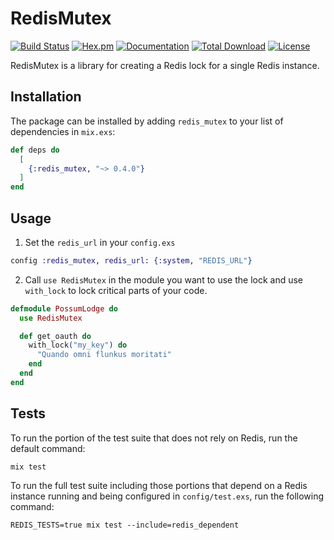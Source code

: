 # RedisMutex

[![Build Status](https://github.com/podium/redis_mutex/actions/workflows/ci.yml/badge.svg)](https://github.com/podium/redis_mutex/actions/workflows/ci.yml) [![Hex.pm](https://img.shields.io/hexpm/v/redis_mutex.svg)](https://hex.pm/packages/redis_mutex) [![Documentation](https://img.shields.io/badge/documentation-gray)](https://hexdocs.pm/redis_mutex)
[![Total Download](https://img.shields.io/hexpm/dt/redis_mutex.svg)](https://hex.pm/packages/redis_mutex)
[![License](https://img.shields.io/hexpm/l/redis_mutex.svg)](https://github.com/podium/redis_mutex/blob/master/LICENSE.md)

RedisMutex is a library for creating a Redis lock for a single Redis instance.

## Installation

The package can be installed by adding `redis_mutex`
to your list of dependencies in `mix.exs`:

```elixir
def deps do
  [
    {:redis_mutex, "~> 0.4.0"}
  ]
end
```


## Usage

1. Set the `redis_url` in your `config.exs`

```elixir
config :redis_mutex, redis_url: {:system, "REDIS_URL"}
```

2. Call `use RedisMutex` in the module you want to use the lock and use `with_lock` to
lock critical parts of your code.

```elixir
defmodule PossumLodge do
  use RedisMutex

  def get_oauth do
    with_lock("my_key") do
      "Quando omni flunkus moritati"
    end
  end
end
```

## Tests
To run the portion of the test suite that does not rely on Redis, run the default command:
```
mix test
```

To run the full test suite including those portions that depend on a Redis instance running
and being configured in `config/test.exs`, run the following command:
```
REDIS_TESTS=true mix test --include=redis_dependent
```